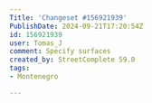 ```yaml
---
Title: 'Changeset #156921939'
PublishDate: 2024-09-21T17:20:54Z
id: 156921939
user: Tomas_J
comment: Specify surfaces
created_by: StreetComplete 59.0
tags:
- Montenegro

---
```

